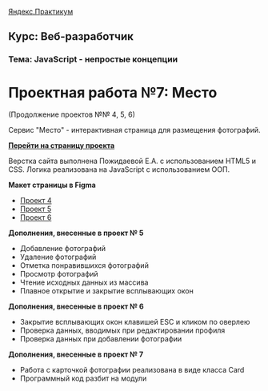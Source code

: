 [Яндекс.Практикум](https://praktikum.yandex.ru/)

**Курс: Веб-разработчик** 
-----

### Тема: JavaScript - непростые концепции
 
# Проектная работа №7: Место

(Продолжение проектов №№ 4, 5, 6)

Сервис "Место" - интерактивная страница для размещения фотографий.

**[Перейти на страницу проекта](https://kateworks.github.io/mesto/)**

Верстка сайта выполнена Пожидаевой Е.А. с использованием HTML5 и CSS.
Логика реализована на JavaScript с использованием ООП.

**Макет страницы в Figma**

* [Проект 4](https://www.figma.com/file/StZjf8HnoeLdiXS7dYrLAh/JavaScript.-Sprint-4)
* [Проект 5](https://www.figma.com/file/nlYpT4VhFiwimn2YlncrcF/JavaScript.-Sprint-5?node-id=0%3A1)
* [Проект 6](https://www.figma.com/file/XNaGNEZD5NEjeyJzAT4gMb/JavaScript.-Sprint-6?node-id=0%3A1)


**Дополнения, внесенные в проект № 5**

* Добавление фотографий
* Удаление фотографий
* Отметка понравившихся фотографий
* Просмотр фотографий
* Чтение исходных данных из массива
* Плавное открытие и закрытие всплывающих окон

**Дополнения, внесенные в проект № 6**

* Закрытие всплывающих окон клавишей ESC и кликом по оверлею
* Проверка данных, вводимых при редактировании профиля
* Проверка данных при добавлении фотографии

**Дополнения, внесенные в проект № 7**

* Работа с карточкой фотографии реализована в виде класса Card
* Программный код разбит на модули


